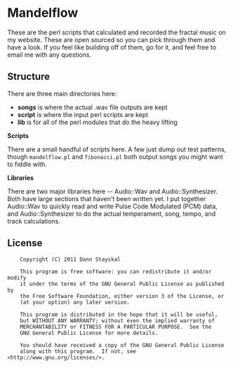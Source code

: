 Mandelflow
==========

These are the perl scripts that calculated and recorded the fractal music on my website.  These are open sourced so you can pick through them and have a look.  If you feel like building off of them, go for it, and feel free to email me with any questions.

Structure
---------

There are three main directories here:

* **songs** is where the actual .wav file outputs are kept
* **script** is where the input perl scripts are kept
* **lib** is for all of the perl modules that do the heavy lifting

**Scripts**

There are a small handful of scripts here.  A few just dump out test patterns, though `mandelflow.pl` and `fibonacci.pl` both output songs you might want to fiddle with.

**Libraries**

There are two major libraries here -- Audio::Wav and Audio::Synthesizer.  Both have large sections that haven't been written yet.  I put together Audio::Wav to quickly read and write Pulse Code Modulated (PCM) data, and Audio::Synthesizer to do the actual temperament, song, tempo, and track calculations.

License
-------

		Copyright (C) 2011 Dann Stayskal

		This program is free software: you can redistribute it and/or modify
		it under the terms of the GNU General Public License as published by
		the Free Software Foundation, either version 3 of the License, or
		(at your option) any later version.

		This program is distributed in the hope that it will be useful,
		but WITHOUT ANY WARRANTY; without even the implied warranty of
		MERCHANTABILITY or FITNESS FOR A PARTICULAR PURPOSE.  See the 
		GNU General Public License for more details.

		You should have received a copy of the GNU General Public License
		along with this program.  If not, see <http://www.gnu.org/licenses/>.

